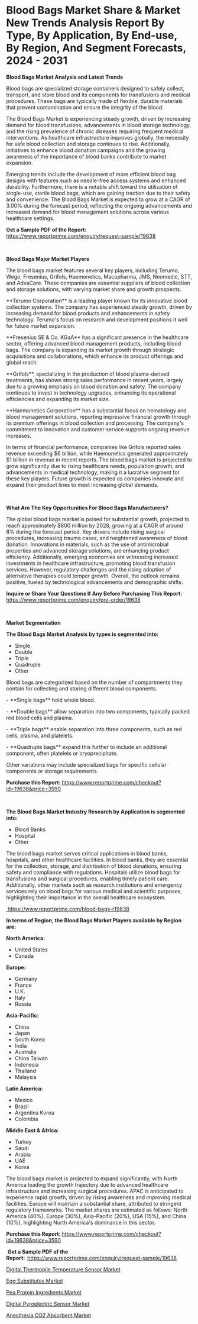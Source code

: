 <p><h1>Blood Bags Market Share & Market New Trends Analysis Report By Type, By Application, By End-use, By Region, And Segment Forecasts, 2024 - 2031</h1></p><p><strong>Blood Bags Market Analysis and Latest Trends</strong></p>
<p><p>Blood bags are specialized storage containers designed to safely collect, transport, and store blood and its components for transfusions and medical procedures. These bags are typically made of flexible, durable materials that prevent contamination and ensure the integrity of the blood.</p><p>The Blood Bags Market is experiencing steady growth, driven by increasing demand for blood transfusions, advancements in blood storage technology, and the rising prevalence of chronic diseases requiring frequent medical interventions. As healthcare infrastructure improves globally, the necessity for safe blood collection and storage continues to rise. Additionally, initiatives to enhance blood donation campaigns and the growing awareness of the importance of blood banks contribute to market expansion.</p><p>Emerging trends include the development of more efficient blood bag designs with features such as needle-free access systems and enhanced durability. Furthermore, there is a notable shift toward the utilization of single-use, sterile blood bags, which are gaining traction due to their safety and convenience. The Blood Bags Market is expected to grow at a CAGR of 3.00% during the forecast period, reflecting the ongoing advancements and increased demand for blood management solutions across various healthcare settings.</p></p>
<p><strong>Get a Sample PDF of the Report:&nbsp;</strong> <a href="https://www.reportprime.com/enquiry/request-sample/19638?utm_campaign=7&utm_medium=2&utm_source=Github&utm_content=ia&utm_term=02122024&utm_id=blood-bags">https://www.reportprime.com/enquiry/request-sample/19638</a></p>
<p>&nbsp;</p>
<p><strong>Blood Bags Major Market Players</strong></p>
<p><p>The blood bags market features several key players, including Terumo, Wego, Fresenius, Grifols, Haemonetics, Macopharma, JMS, Neomedic, STT, and AdvaCare. These companies are essential suppliers of blood collection and storage solutions, with varying market share and growth prospects.</p><p>**Terumo Corporation** is a leading player known for its innovative blood collection systems. The company has experienced steady growth, driven by increasing demand for blood products and enhancements in safety technology. Terumo's focus on research and development positions it well for future market expansion.</p><p>**Fresenius SE & Co. KGaA** has a significant presence in the healthcare sector, offering advanced blood management products, including blood bags. The company is expanding its market growth through strategic acquisitions and collaborations, which enhance its product offerings and global reach. </p><p>**Grifols**, specializing in the production of blood plasma-derived treatments, has shown strong sales performance in recent years, largely due to a growing emphasis on blood donation and safety. The company continues to invest in technology upgrades, enhancing its operational efficiencies and expanding its market size.</p><p>**Haemonetics Corporation** has a substantial focus on hematology and blood management solutions, reporting impressive financial growth through its premium offerings in blood collection and processing. The company's commitment to innovation and customer service supports ongoing revenue increases. </p><p>In terms of financial performance, companies like Grifols reported sales revenue exceeding $6 billion, while Haemonetics generated approximately $1 billion in revenue in recent reports. The blood bags market is projected to grow significantly due to rising healthcare needs, population growth, and advancements in medical technology, making it a lucrative segment for these key players. Future growth is expected as companies innovate and expand their product lines to meet increasing global demands.</p></p>
<p>&nbsp;</p>
<p><strong>What Are The Key Opportunities For Blood Bags Manufacturers?</strong></p>
<p><p>The global blood bags market is poised for substantial growth, projected to reach approximately $800 million by 2028, growing at a CAGR of around 8% during the forecast period. Key drivers include rising surgical procedures, increasing trauma cases, and heightened awareness of blood donation. Innovations in materials, such as the use of antimicrobial properties and advanced storage solutions, are enhancing product efficiency. Additionally, emerging economies are witnessing increased investments in healthcare infrastructure, promoting blood transfusion services. However, regulatory challenges and the rising adoption of alternative therapies could temper growth. Overall, the outlook remains positive, fueled by technological advancements and demographic shifts.</p></p>
<p><strong>Inquire or Share Your Questions If Any Before Purchasing This Report:</strong> <a href="https://www.reportprime.com/enquiry/pre-order/19638?utm_campaign=7&utm_medium=2&utm_source=Github&utm_content=ia&utm_term=02122024&utm_id=blood-bags">https://www.reportprime.com/enquiry/pre-order/19638</a></p>
<p>&nbsp;</p>
<p><strong>Market Segmentation</strong></p>
<p><strong>The Blood Bags Market Analysis by types is segmented into:</strong></p>
<p><ul><li>Single</li><li>Double</li><li>Triple</li><li>Quadruple</li><li>Other</li></ul></p>
<p><p>Blood bags are categorized based on the number of compartments they contain for collecting and storing different blood components. </p><p>- **Single bags** hold whole blood. </p><p>- **Double bags** allow separation into two components, typically packed red blood cells and plasma. </p><p>- **Triple bags** enable separation into three components, such as red cells, plasma, and platelets. </p><p>- **Quadruple bags** expand this further to include an additional component, often platelets or cryoprecipitate. </p><p>Other variations may include specialized bags for specific cellular components or storage requirements.</p></p>
<p><strong>Purchase this Report:&nbsp;</strong><a href="https://www.reportprime.com/checkout?id=19638&price=3590&utm_campaign=7&utm_medium=2&utm_source=Github&utm_content=ia&utm_term=02122024&utm_id=blood-bags">https://www.reportprime.com/checkout?id=19638&price=3590</a></p>
<p>&nbsp;</p>
<p><strong>The Blood Bags Market Industry Research by Application is segmented into:</strong></p>
<p><ul><li>Blood Banks</li><li>Hospital</li><li>Other</li></ul></p>
<p><p>The blood bags market serves critical applications in blood banks, hospitals, and other healthcare facilities. In blood banks, they are essential for the collection, storage, and distribution of blood donations, ensuring safety and compliance with regulations. Hospitals utilize blood bags for transfusions and surgical procedures, enabling timely patient care. Additionally, other markets such as research institutions and emergency services rely on blood bags for various medical and scientific purposes, highlighting their importance in the overall healthcare ecosystem.</p></p>
<p><a href="https://www.reportprime.com/blood-bags-r19638?utm_campaign=7&utm_medium=2&utm_source=Github&utm_content=ia&utm_term=02122024&utm_id=blood-bags">&nbsp;https://www.reportprime.com/blood-bags-r19638</a></p>
<p><strong>In terms of Region, the Blood Bags Market Players available by Region are:</strong></p>
<p>
    <p> <strong> North America: </strong>
        <ul>
            <li>United States</li>
            <li>Canada</li>
        </ul>
        </p> 
    <p> <strong> Europe: </strong>
        <ul>
            <li>Germany</li>
            <li>France</li>
            <li>U.K.</li>
            <li>Italy</li>
            <li>Russia</li>
        </ul>
        </p> 
    <p> <strong> Asia-Pacific: </strong>
        <ul>
            <li>China</li>
            <li>Japan</li>
            <li>South Korea</li>
            <li>India</li>
            <li>Australia</li>
            <li>China Taiwan</li>
            <li>Indonesia</li>
            <li>Thailand</li>
            <li>Malaysia</li>
        </ul>
        </p> 
    <p> <strong> Latin America: </strong>
        <ul>
            <li>Mexico</li>
            <li>Brazil</li>
            <li>Argentina Korea</li>
            <li>Colombia</li>
        </ul>
        </p> 
    <p> <strong> Middle East & Africa: </strong>
        <ul>
            <li>Turkey</li>
            <li>Saudi</li>
            <li>Arabia</li>
            <li>UAE</li>
            <li>Korea</li>
        </ul>
    </p>
    </p>
<p><p>The blood bags market is projected to expand significantly, with North America leading the growth trajectory due to advanced healthcare infrastructure and increasing surgical procedures. APAC is anticipated to experience rapid growth, driven by rising awareness and improving medical facilities. Europe will maintain a substantial share, attributed to stringent regulatory frameworks. The market shares are estimated as follows: North America (40%), Europe (30%), Asia-Pacific (20%), USA (15%), and China (10%), highlighting North America's dominance in this sector.</p></p>
<p><strong>Purchase this Report: </strong><a href="https://www.reportprime.com/checkout?id=19638&price=3590&utm_campaign=7&utm_medium=2&utm_source=Github&utm_content=ia&utm_term=02122024&utm_id=blood-bags">https://www.reportprime.com/checkout?id=19638&price=3590</a></p>
<p>&nbsp;<strong>Get a Sample PDF of the Report:&nbsp;&nbsp;</strong><a href="https://www.reportprime.com/enquiry/request-sample/19638?utm_campaign=7&utm_medium=2&utm_source=Github&utm_content=ia&utm_term=02122024&utm_id=blood-bags">https://www.reportprime.com/enquiry/request-sample/19638</a></p>
<p><strong></strong></p>
<p><p><a href="https://issuu.com/reportprime-2/docs/digital-thermopile-temperature-sensor-market-size-?utm_campaign=7&utm_medium=2&utm_source=Github&utm_content=ia&utm_term=02122024&utm_id=blood-bags">Digital Thermopile Temperature Sensor Market</a></p><p><a href="https://www.linkedin.com/pulse/egg-substitutes-market-expected-continue-its-upward-trajectory-fpxff?utm_campaign=7&utm_medium=2&utm_source=Github&utm_content=ia&utm_term=02122024&utm_id=blood-bags">Egg Substitutes Market</a></p><p><a href="https://www.linkedin.com/pulse/pea-protein-ingredients-market-analysis-anticipated-142-cagr-zf7yf?utm_campaign=7&utm_medium=2&utm_source=Github&utm_content=ia&utm_term=02122024&utm_id=blood-bags">Pea Protein Ingredients Market</a></p><p><a href="https://issuu.com/reportprime-2/docs/digital-pyroelectric-sensor-market-size-2030.pptx?utm_campaign=7&utm_medium=2&utm_source=Github&utm_content=ia&utm_term=02122024&utm_id=blood-bags">Digital Pyroelectric Sensor Market</a></p><p><a href="https://github.com/angelajermaine/Market-Research-Report-List-5/blob/main/anesthesia-co2-absorbent-market.md?utm_campaign=7&utm_medium=2&utm_source=Github&utm_content=ia&utm_term=02122024&utm_id=blood-bags">Anesthesia CO2 Absorbent Market</a></p></p>